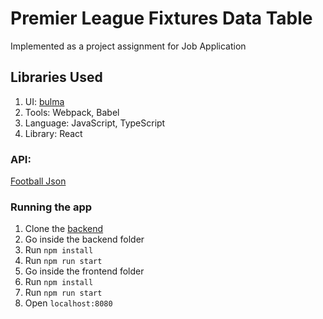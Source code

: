 # Premier League Fixtures Data Table

Implemented as a project assignment for Job Application

## Libraries Used

1. UI: [ bulma ](https://bulma.io/)
2. Tools: Webpack, Babel
3. Language: JavaScript, TypeScript
4. Library: React

### API:

[Football Json](https://github.com/openfootball/football.json)

### Running the app

1. Clone the [ backend ](https://github.com/irhspur/project-assignment-backend-roop)
2. Go inside the backend folder
3. Run `npm install`
4. Run `npm run start`
5. Go inside the frontend folder
6. Run `npm install`
7. Run `npm run start`
8. Open `localhost:8080`
